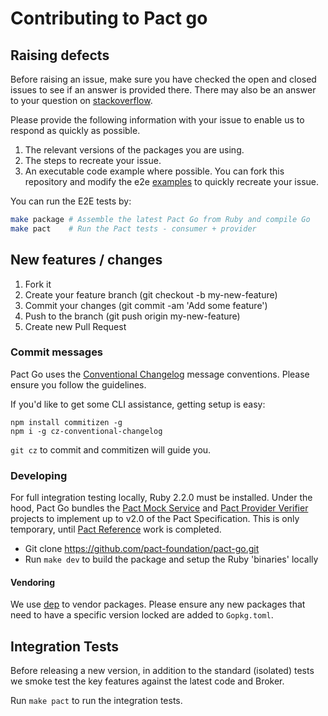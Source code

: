 # Contributing to Pact go

## Raising defects

Before raising an issue, make sure you have checked the open and closed issues to see if an answer is provided there.
There may also be an answer to your question on [stackoverflow](https://stackoverflow.com/questions/tagged/pact).

Please provide the following information with your issue to enable us to respond as quickly as possible.

1. The relevant versions of the packages you are using.
1. The steps to recreate your issue.
1. An executable code example where possible. You can fork this repository and modify the e2e [examples](https://github.com/pact-foundation/pact-go/blob/master/examples) to quickly recreate your issue.

You can run the E2E tests by:

```sh
make package # Assemble the latest Pact Go from Ruby and compile Go
make pact    # Run the Pact tests - consumer + provider
```

## New features / changes

1. Fork it
1. Create your feature branch (git checkout -b my-new-feature)
1. Commit your changes (git commit -am 'Add some feature')
1. Push to the branch (git push origin my-new-feature)
1. Create new Pull Request

### Commit messages

Pact Go uses the [Conventional Changelog](https://github.com/bcoe/conventional-changelog-standard/blob/master/convention.md)
message conventions. Please ensure you follow the guidelines.

If you'd like to get some CLI assistance, getting setup is easy:

```shell
npm install commitizen -g
npm i -g cz-conventional-changelog
```

`git cz` to commit and commitizen will guide you.

### Developing

For full integration testing locally, Ruby 2.2.0 must be installed. Under the
hood, Pact Go bundles the
[Pact Mock Service](https://github.com/bethesque/pact-mock_service) and
[Pact Provider Verifier](https://github.com/pact-foundation/pact-provider-verifier)
projects to implement up to v2.0 of the Pact Specification. This is only
temporary, until [Pact Reference](https://github.com/pact-foundation/pact-reference/)
work is completed.

* Git clone https://github.com/pact-foundation/pact-go.git
* Run `make dev` to build the package and setup the Ruby 'binaries' locally

#### Vendoring

We use [dep](https://github.com/golang/dep) to vendor packages. Please ensure
any new packages that need to have a specific version locked are added to `Gopkg.toml`.

## Integration Tests

Before releasing a new version, in addition to the standard (isolated) tests
we smoke test the key features against the latest code and Broker.

Run `make pact` to run the integration tests.
